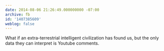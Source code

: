 ```yaml
---
date: 2014-08-06 21:26:49.000000000 -07:00
archive: fb
id: '1407385609'
weblog: false
---
```


What if an extra-terrestrial intelligent civilization has found us, but the only data they can interpret is Youtube comments.
